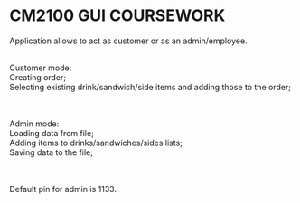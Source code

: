 <h1>CM2100 GUI COURSEWORK</h1>

Application allows to act as customer or as an admin/employee. 

<br />
Customer mode: <br />
  Creating order; <br />
  Selecting existing drink/sandwich/side items and adding those to the order; <br />
 
<br /><br />
Admin mode: <br />
  Loading data from file; <br />
  Adding items to drinks/sandwiches/sides lists;<br />
  Saving data to the file; <br />
  
<br /><br />
Default pin for admin is 1133. 
